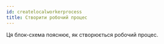 ```yaml
---
id: createlocalworkerprocess
title: Створити робочий процес
---
```


Ця блок-схема пояснює, як створюється робочий процес.
